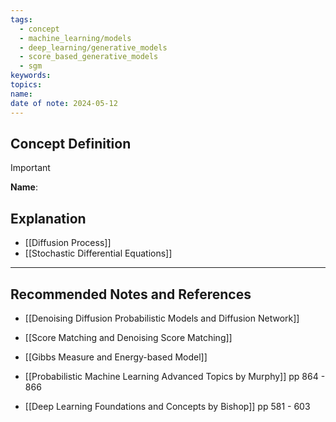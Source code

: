 ```yaml
---
tags:
  - concept
  - machine_learning/models
  - deep_learning/generative_models
  - score_based_generative_models
  - sgm
keywords: 
topics: 
name: 
date of note: 2024-05-12
---
```


## Concept Definition

>[!important]
>**Name**: 



## Explanation


- [[Diffusion Process]]
- [[Stochastic Differential Equations]]


-----------
##  Recommended Notes and References

- [[Denoising Diffusion Probabilistic Models and Diffusion Network]]
- [[Score Matching and Denoising Score Matching]]
- [[Gibbs Measure and Energy-based Model]]


- [[Probabilistic Machine Learning Advanced Topics by Murphy]] pp 864 - 866
- [[Deep Learning Foundations and Concepts by Bishop]] pp 581 - 603